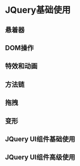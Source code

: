 # JQuery基础使用

## 悬着器

## DOM操作

## 特效和动画

## 方法链

## 拖拽

## 变形

## JQuery UI组件基础使用

## JQuery UI组件高级使用
